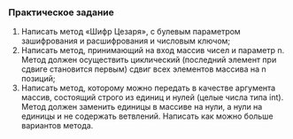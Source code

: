 ### Практическое задание
1. Написать метод «Шифр Цезаря», с булевым параметром зашифрования и
расшифрования и числовым ключом;
2. Написать метод, принимающий на вход массив чисел и параметр n. Метод должен
осуществить циклический (последний элемент при сдвиге становится первым)
сдвиг всех элементов массива на n позиций;
3. Написать метод, которому можно передать в качестве аргумента массив,
состоящий строго из единиц и нулей (целые числа типа int). Метод должен заменить
единицы в массиве на нули, а нули на единицы и не содержать ветвлений. Написать
как можно больше вариантов метода.